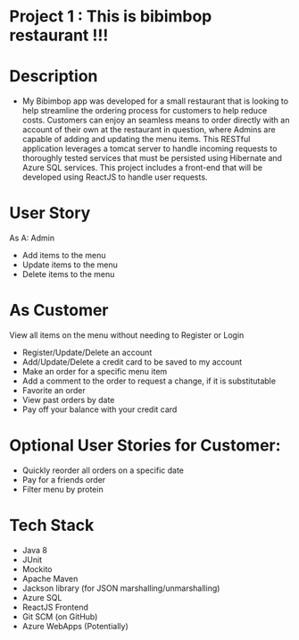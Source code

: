 # Project 1 : This is bibimbop restaurant !!!

# Description
- My Bibimbop app was developed for a small restaurant that is looking to help streamline the ordering process for customers to help reduce costs. Customers can enjoy an seamless means to order directly with an account of their own at the restaurant in question, where Admins are capable of adding and updating the menu items. This RESTful application leverages a tomcat server to handle incoming requests to thoroughly tested services that must be persisted using Hibernate and Azure SQL services. This project includes a front-end that will be developed using ReactJS to handle user requests.

# User Story
As A: Admin
 - Add items to the menu
 - Update items to the menu
 - Delete items to the menu
 
# As Customer
View all items on the menu without needing to Register or Login
 - Register/Update/Delete an account
 - Add/Update/Delete a credit card to be saved to my account
 - Make an order for a specific menu item
 - Add a comment to the order to request a change, if it is substitutable
 - Favorite an order
 - View past orders by date
 - Pay off your balance with your credit card

# Optional User Stories for Customer:
 - Quickly reorder all orders on a specific date
 - Pay for a friends order
 - Filter menu by protein

# Tech Stack
<ul>
  <li>Java 8</li>
  <li> JUnit</li>
  <li> Mockito</li>
  <li> Apache Maven</li>
  <li>Jackson library (for JSON marshalling/unmarshalling)</li>
  <li> Azure SQL</li>
  <li> ReactJS Frontend</li>
  <li> Git SCM (on GitHub)</li>
  <li> Azure WebApps (Potentially)</li>
</ul>
